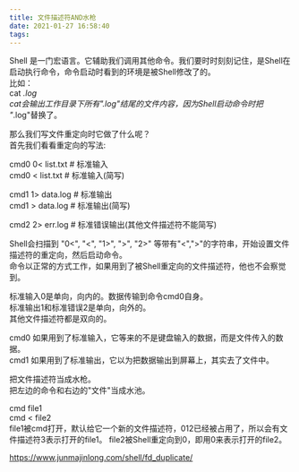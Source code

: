 ```yaml
---
title: 文件描述符AND水枪
date: 2021-01-27 16:58:40
tags:
---
```


Shell 是一门宏语言。它辅助我们调用其他命令。我们要时时刻刻记住，是Shell在启动执行命令，命令启动时看到的环境是被Shell修改了的。  
比如：  
cat *.log  
cat会输出工作目录下所有".log"结尾的文件内容，因为Shell启动命令时把 "*.log"替换了。  

那么我们写文件重定向时它做了什么呢？  
首先我们看看重定向的写法:  

cmd0 0< list.txt     # 标准输入  
cmd0 < list.txt      # 标准输入(简写)  

cmd1 1> data.log     # 标准输出  
cmd1 > data.log      # 标准输出(简写)  

cmd2 2> err.log      # 标准错误输出(其他文件描述符不能简写)   

Shell会扫描到 "0<", "<", "1>", ">", "2>" 等带有"<",">"的字符串，开始设置文件描述符的重定向，然后启动命令。  
命令以正常的方式工作，如果用到了被Shell重定向的文件描述符，他也不会察觉到。   

标准输入0是单向，向内的。数据传输到命令cmd0自身。  
标准输出1和标准错误2是单向，向外的。   
其他文件描述符都是双向的。   

cmd0 如果用到了标准输入，它等来的不是键盘输入的数据，而是文件传入的数据。  
cmd1 如果用到了标准输出，它以为把数据输出到屏幕上，其实去了文件中。  

把文件描述符当成水枪。    
把左边的命令和右边的"文件"当成水池。   

cmd file1   
cmd < file2   
file1被cmd打开，默认给它一个新的文件描述符，012已经被占用了，所以会有文件描述符3表示打开的file1。
file2被Shell重定向到0，即用0来表示打开的file2。

https://www.junmajinlong.com/shell/fd_duplicate/
